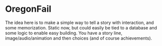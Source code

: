 OregonFail
==========

The idea here is to make a simple way to tell a story with interaction, and some memorization. Static now, but could easily be tied to a database and some logic to enable easy building. You have a story line, image/audio/animation and then choices (and of course achievements).
